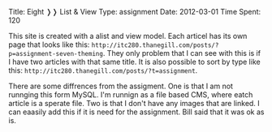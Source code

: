 Title: Eight &#10093;&#10093; List & View
Type: assignment
Date: 2012-03-01
Time Spent: 120

This site is created with a alist and view model. Each articel has its own page that looks like this: `http://itc280.thanegill.com/posts/?p=assignment-seven-theming`. They only problem that I can see with this is if I have two articles with that same title. It is also possible to sort by type like this: `http://itc280.thanegill.com/posts/?t=assignment`.

There are some diffrences from the assigment. One is that I am not runnging this form MySQL. I'm runnign as a file based CMS, where eatch article is a sperate file. Two is that I don't have any images that are linked. I can eaasily add this if it is need for the assignment. Bill said that it was ok as is.